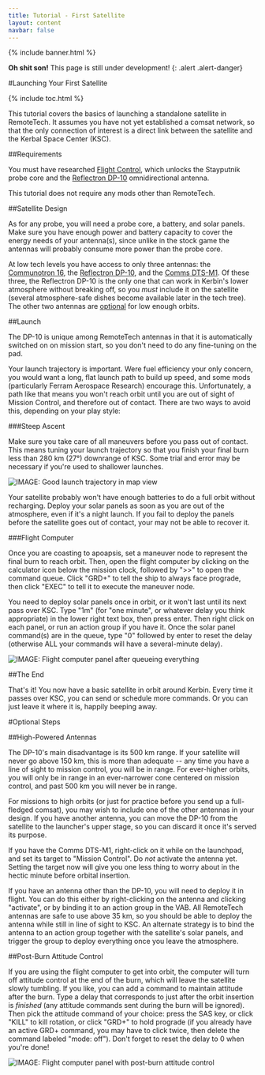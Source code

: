 ```yaml
---
title: Tutorial - First Satellite
layout: content
navbar: false
---
```


{% include banner.html %}

**Oh shit son!** This page is still under development!
{: .alert .alert-danger}

#Launching Your First Satellite

{% include toc.html %}

This tutorial covers the basics of launching a standalone satellite in RemoteTech. It assumes you have not yet established a comsat network, so that the only connection of interest is a direct link between the satellite and the Kerbal Space Center (KSC).

##Requirements

You must have researched [Flight Control](http://wiki.kerbalspaceprogram.com/wiki/Flight_Control), which unlocks the Stayputnik probe core and the [Reflectron DP-10](../../guide/parts/#reflectron-dp-10) omnidirectional antenna.

This tutorial does not require any mods other than RemoteTech.

##Satellite Design

As for any probe, you will need a probe core, a battery, and solar panels. Make sure you have enough power and battery capacity to cover the energy needs of your antenna(s), since unlike in the stock game the antennas will probably consume more power than the probe core.

At low tech levels you have access to only three antennas: the [Communotron 16](../../guide/parts/#communotron-16), the [Reflectron DP-10](../../guide/parts/#reflectron-dp-10), and the [Comms DTS-M1](../../guide/parts/#comms-dts-m1). Of these three, the Reflectron DP-10 is the only one that can work in Kerbin's lower atmosphere without breaking off, so you *must* include it on the satellite (several atmosphere-safe dishes become available later in the tech tree). The other two antennas are [optional](#high-powered-antennas) for low enough orbits.

##Launch

The DP-10 is unique among RemoteTech antennas in that it is automatically switched on on mission start, so you don't need to do any fine-tuning on the pad.

Your launch trajectory is important. Were fuel efficiency your only concern, you would want a long, flat launch path to build up speed, and some mods (particularly Ferram Aerospace Research) encourage this. Unfortunately, a path like that means you won't reach orbit until you are out of sight of Mission Control, and therefore out of contact. There are two ways to avoid this, depending on your play style:

###Steep Ascent

Make sure you take care of all maneuvers before you pass out of contact. This means tuning your launch trajectory so that you finish your final burn less than 280 km (27&deg;) downrange of KSC. Some trial and error may be necessary if you're used to shallower launches.

![IMAGE: Good launch trajectory in map view](steepascent.png)

Your satellite probably won't have enough batteries to do a full orbit without recharging. Deploy your solar panels as soon as you are out of the atmosphere, even if it's a night launch. If you fail to deploy the panels before the satellite goes out of contact, your may not be able to recover it.

###Flight Computer

Once you are coasting to apoapsis, set a maneuver node to represent the final burn to reach orbit. Then, open the flight computer by clicking on the calculator icon below the mission clock, followed by ">>" to open the command queue. Click "GRD+" to tell the ship to always face prograde, then click "EXEC" to tell it to execute the maneuver node. 

You need to deploy solar panels once in orbit, or it won't last until its next pass over KSC. Type "1m" (for "one minute", or whatever delay you think appropriate) in the lower right text box, then press enter. Then right click on each panel, or run an action group if you have it. Once the solar panel command(s) are in the queue, type "0" followed by enter to reset the delay (otherwise ALL your commands will have a several-minute delay).

![IMAGE: Flight computer panel after queueing everything](queue_launch.png)

##The End

That's it! You now have a basic satellite in orbit around Kerbin. Every time it passes over KSC, you can send or schedule more commands. Or you can just leave it where it is, happily beeping away.

#Optional Steps

##High-Powered Antennas

The DP-10's main disadvantage is its 500 km range. If your satellite will never go above 150 km, this is more than adequate -- any time you have a line of sight to mission control, you will be in range. For ever-higher orbits, you will only be in range in an ever-narrower cone centered on mission control, and past 500 km you will never be in range.

For missions to high orbits (or just for practice before you send up a full-fledged comsat), you may wish to include one of the other antennas in your design. If you have another antenna, you can move the DP-10 from the satellite to the launcher's upper stage, so you can discard it once it's served its purpose.

If you have the Comms DTS-M1, right-click on it while on the launchpad, and set its target to "Mission Control". Do *not* activate the antenna yet. Setting the target now will give you one less thing to worry about in the hectic minute before orbital insertion.

If you have an antenna other than the DP-10, you will need to deploy it in flight. You can do this either by right-clicking on the antenna and clicking "activate", or by binding it to an action group in the VAB. All RemoteTech antennas are safe to use above 35 km, so you should be able to deploy the antenna while still in line of sight to KSC. An alternate strategy is to bind the antenna to an action group together with the satellite's solar panels, and trigger the group to deploy everything once you leave the atmosphere.

##Post-Burn Attitude Control

If you are using the flight computer to get into orbit, the computer will turn off attitude control at the end of the burn, which will leave the satellite slowly tumbling. If you like, you can add a command to maintain attitude after the burn. Type a delay that corresponds to just after the orbit insertion is *finished* (any attitude commands sent during the burn will be ignored). Then pick the attitude command of your choice: press the SAS key, or click "KILL" to kill rotation, or click "GRD+" to hold prograde (if you already have an active GRD+ command, you may have to click twice, then delete the command labeled "mode: off"). Don't forget to reset the delay to 0 when you're done!

![IMAGE: Flight computer panel with post-burn attitude control](queue_holdfacing.png)
